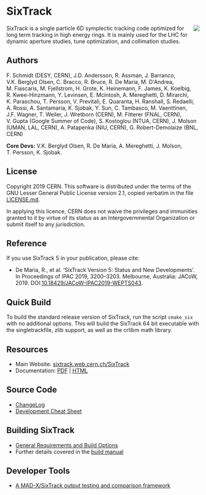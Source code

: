 # SixTrack

<img src="CERN-logo.png" align="right">

SixTrack is a single particle 6D symplectic tracking code optimized for long term tracking in high energy rings.
It is mainly used for the LHC for dynamic aperture studies, tune optimization, and collimation studies.

## Authors
F.&nbsp;Schmidt (DESY, CERN),
J.D.&nbsp;Andersson,
R.&nbsp;Assman,
J.&nbsp;Barranco,
V.K.&nbsp;Berglyd&nbsp;Olsen,
C.&nbsp;Bracco,
R.&nbsp;Bruce,
R.&nbsp;De&nbsp;Maria,
M.&nbsp;D&apos;Andrea,
M.&nbsp;Fiascaris,
M.&nbsp;Fjellstrom,
H.&nbsp;Grote,
K.&nbsp;Heinemann,
F.&nbsp;James,
K.&nbsp;Koelbig,
R.&nbsp;Kwee-Hinzmann,
Y.&nbsp;Levinsen,
E.&nbsp;Mcintosh,
A.&nbsp;Mereghetti,
D.&nbsp;Mirarchi,
K.&nbsp;Paraschou,
T.&nbsp;Persson,
V.&nbsp;Previtali,
E.&nbsp;Quaranta,
H.&nbsp;Ranshall,
S.&nbsp;Redaelli,
A.&nbsp;Rossi,
A.&nbsp;Santamaria,
K.&nbsp;Sjobak,
Y.&nbsp;Sun,
C.&nbsp;Tambasco,
M.&nbsp;Vaenttinen,
J.F.&nbsp;Wagner,
T.&nbsp;Weiler,
J.&nbsp;Wretborn (CERN),
M.&nbsp;Fitterer (FNAL, CERN),
V.&nbsp;Gupta (Google Summer of Code),
S.&nbsp;Kostoglou (NTUA, CERN),
J.&nbsp;Molson (UMAN, LAL, CERN),
A.&nbsp;Patapenka (NIU, CERN),
G.&nbsp;Robert-Demolaize (BNL, CERN)

**Core Devs:**
V.K.&nbsp;Berglyd&nbsp;Olsen,
R.&nbsp;De&nbsp;Maria,
A.&nbsp;Mereghetti,
J.&nbsp;Molson,
T.&nbsp;Persson,
K.&nbsp;Sjobak.

## License

Copyright 2019 CERN. This software is distributed under the terms of the GNU Lesser General Public License version 2.1, copied verbatim in the file [LICENSE.md](LICENSE.md).

In applying this licence, CERN does not waive the privileges and immunities granted to it by virtue of its status as an Intergovernmental Organization or submit itself to any jurisdiction.

## Reference

If you use SixTrack 5 in your publication, please cite:

* De Maria, R., et al. ‘SixTrack Version 5: Status and New Developments’. In Proceedings of IPAC 2019, 3200–3203. Melbourne, Australia: JACoW, 2019. DOI:[10.18429/JACoW-IPAC2019-WEPTS043](https://doi.org/10.18429/JACoW-IPAC2019-WEPTS043).

## Quick Build

To build the standard release version of SixTrack, run the script `cmake_six` with no additional options.
This will build the SixTrack 64 bit executable with the singletrackfile, zlib support, as well as the crlibm math library.

## Resources

  * Main Website: [sixtrack.web.cern.ch/SixTrack](http://sixtrack.web.cern.ch/SixTrack/)
  * Documentation: [PDF](http://sixtrack.web.cern.ch/SixTrack/docs/user_manual.pdf) | [HTML](http://sixtrack.web.cern.ch/SixTrack/docs/user_full/manual.php)

## Source Code

  * [ChangeLog](CHANGELOG.md)
  * [Development Cheat Sheet](doc/dev_cheatsheet.md)

## Building SixTrack

  * [General Requirements and Build Options](doc/build_sixtrack.md)
  * Further details covered in the [build manual](http://sixtrack.web.cern.ch/SixTrack/docs/building_sixtrack.pdf)

## Developer Tools

  * [A MAD-X/SixTrack output testing and comparison framework](devtools/physicsBenchmark/README.md)
